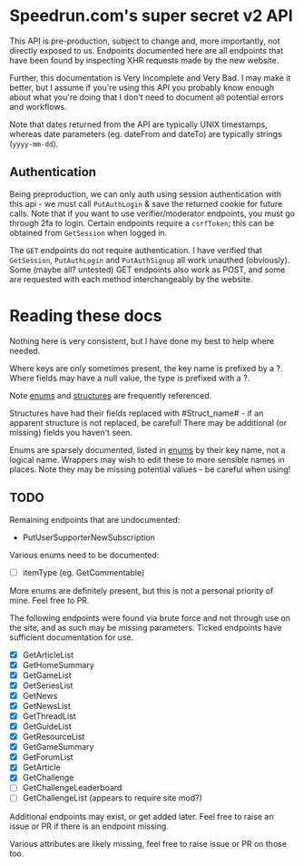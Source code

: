 # Speedrun.com's super secret v2 API

This API is pre-production, subject to change and, more importantly, not directly exposed to us. Endpoints documented here are all endpoints that have been found by inspecting XHR requests made by the new website.

Further, this documentation is Very Incomplete and Very Bad. I may make it better, but I assume if you're using this API you probably know enough about what you're doing that I don't need to document all potential errors and workflows.

Note that dates returned from the API are typically UNIX timestamps, whereas date parameters (eg. dateFrom and dateTo) are typically strings (`yyyy-mm-dd`).

## Authentication
Being preproduction, we can only auth using session authentication with this api - we must call `PutAuthLogin` & save the returned cookie for future calls. Note that if you want to use verifier/moderator endpoints, you must go through 2fa to login.
Certain endpoints require a `csrfToken`; this can be obtained from `GetSession` when logged in.

The `GET` endpoints do not require authentication. I have verified that `GetSession`, `PutAuthLogin` and `PutAuthSignup` all work unauthed (obviously). Some (maybe all? untested) GET endpoints also work as POST, and some are requested with each method interchangeably by the website.

# Reading these docs
Nothing here is very consistent, but I have done my best to help where needed.

Where keys are only sometimes present, the key name is prefixed by a ?. 
Where fields may have a null value, the type is prefixed with a ?.

Note [enums](/endpoints/enums.md) and [structures](/endpoints/structures.md) are frequently referenced. 

Structures have had their fields replaced with #Struct_name# - if an apparent structure is not replaced, be careful! There may be additional (or missing) fields you haven't seen.

Enums are sparsely documented, listed in [enums](/endpoints/enums.md) by their key name, not a logical name. Wrappers may wish to edit these to more sensible names in places. Note they may be missing potential values - be careful when using!

## TODO
Remaining endpoints that are undocumented:
- PutUserSupporterNewSubscription

Various enums need to be documented:
- [ ] itemType (eg. GetCommentable)

More enums are definitely present, but this is not a personal priority of mine. Feel free to PR.

The following endpoints were found via brute force and not through use on the site, and as such may be missing parameters. Ticked endpoints have sufficient documentation for use.
- [x] GetArticleList
- [x] GetHomeSummary
- [x] GetGameList
- [x] GetSeriesList 
- [x] GetNews
- [x] GetNewsList
- [x] GetThreadList
- [x] GetGuideList
- [x] GetResourceList
- [x] GetGameSummary
- [x] GetForumList
- [x] GetArticle
- [x] GetChallenge
- [ ] GetChallengeLeaderboard
- [ ] GetChallengeList (appears to require site mod?)

Additional endpoints may exist, or get added later. Feel free to raise an issue or PR if there is an endpoint missing.

Various attributes are likely missing, feel free to raise issue or PR on those too.